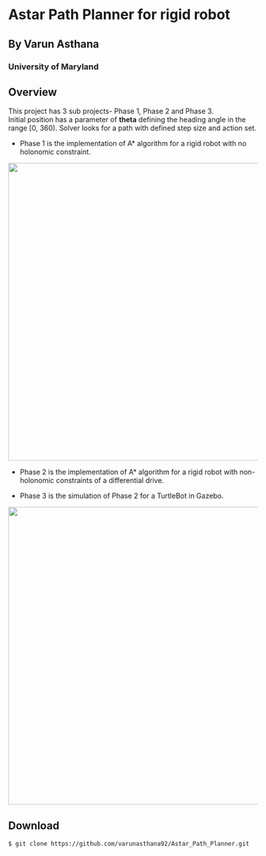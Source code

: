 # Astar Path Planner for rigid robot

## By Varun Asthana

### University of Maryland

## Overview

This project has 3 sub projects- Phase 1, Phase 2 and Phase 3.  
Initial position has a parameter of __theta__ defining the heading angle in the range [0, 360). Solver looks for a path with defined step size and action set.

* Phase 1 is the implementation of A* algorithm for a rigid robot with no holonomic constraint.

<p align="center">
	<img src="https://github.com/varunasthana92/Astar_Path_Planner/blob/master/Phase_1/sampleOutputs/output_rigid.gif" width="600">
</p>

* Phase 2 is the implementation of A* algorithm for a rigid robot with non-holonomic constraints of a differential drive.

* Phase 3 is the simulation of Phase 2 for a TurtleBot in Gazebo.
<p align="center">
	<img src="https://github.com/varunasthana92/Astar_Path_Planner/blob/master/Phase_3/turtlebot_path_planner_astar/sampleOutputs/demo1_speed8x.gif" width="600">
</p>

## Download
```
$ git clone https://github.com/varunasthana92/Astar_Path_Planner.git
```